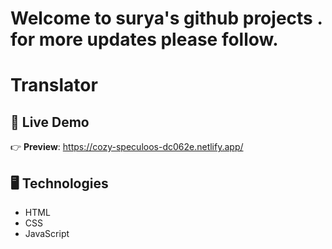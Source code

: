 


# Welcome to surya's github projects . for more updates please follow.



# Translator



## 🔴 Live Demo

👉 **Preview**: https://cozy-speculoos-dc062e.netlify.app/

## 🖥️ Technologies

- HTML
- CSS
- JavaScript


